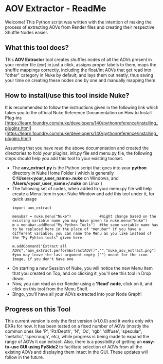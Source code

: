 # AOV Extractor - ReadMe

Welcome! This Python script was written with the intention of making the process of extracting AOVs from Render files and creating their respective Shuffle Nodes easier.

## What this tool does?

This **AOV Extractor** tool creates shuffles nodes of all the AOVs present in your render file (exr) in just a click, assigns proper labels to them, maps the shuffle mappings correctly, including the float/int AOVs that get read into "other" category in Nuke by default, and lays them out neatly, thus saving your time on creating these nodes one by one and manually mapping them. 

## How to install/use this tool inside Nuke?

It is recommended to follow the instructions given in the following link which takes you to the official Nuke Reference Documentation on How to Install Plug-ins
[https://learn.foundry.com/nuke/developers/140/pythonreference/installing_plugins.html](https://learn.foundry.com/nuke/developers/140/pythonreference/installing_plugins.html)

Assuming that you have read the above documentation and created the directories to hold your plugins, init.py file and menu.py file, the following steps should help you add this tool to your existing toolset.
* The **aov_extract.py** is the Python script that goes into your **python** directory in Nuke Home Folder ( which is generally **C:\Users\<your_user_name>\.nuke** on Windows, and **/Users/<your_user_name>/.nuke** on Linux )
* The following set of codes, when added to your menu.py file will help create a Menu Item in your Nuke Window and add this tool under it, for quick usage
  ```
  import aov_extract

  menubar = nuke.menu("Nuke")             #might change based on the existing variable name you may have given to nuke.menu("Nuke")
  m = menubar.addMenu("My Python Tools")  #the same variable name has to be replaced here in the place of "menubar" if you have a different variable; you can name the Menu as you like instead of the "My Pyhton tools" given here

  m.addCommand("Extract all AOVs","aov_extract.performExtractAOV()","","nuke_aov_extract.png")  #you may leave the last argument empty ("") meant for the icon image, if you don't have one
  ```
* On starting a new Session of Nuke, you will notice the new Menu Item that you created on Top, and on clicking it, you'll see this tool in Drop down.
* Now, you can read an exr Render using a **'Read' node**, click on it, and click on this tool from the Menu Shelf.
* Bingo, you'll have all your AOVs extracted into your Node Graph!

## Progress on this Tool
This current version is only the first version (v1.0.0) and it works only with EXRs for now. It has been tested on a fixed number of AOVs (mostly the common ones like 'P', 'Pz/Depth', 'N', 'Oc', 'rgb', 'diffuse', 'specular', 'metallic', 'specrough', etc), while progress is being made to expand the range of AOVs it can extract.
Also, there is a possibility of getting an **easy-to-use GUI using PySide2** to facilitate selection of AOVs from all the existing AOVs and displaying them intact in the GUI. These updates will follow in the future. 
